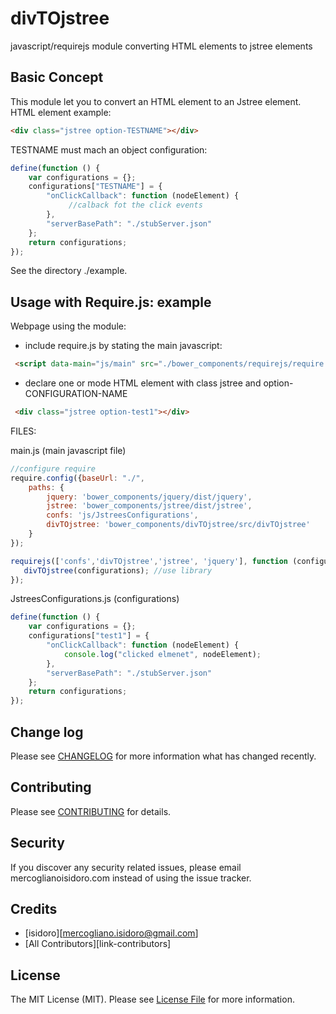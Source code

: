 # divTOjstree
javascript/requirejs module converting HTML elements to jstree elements

## Basic Concept

This module let you to convert an HTML element to an Jstree element.
HTML element example:
``` html
<div class="jstree option-TESTNAME"></div>
```
TESTNAME must mach an object configuration:

``` javascript
define(function () {
    var configurations = {};
    configurations["TESTNAME"] = {
        "onClickCallback": function (nodeElement) {
             //calback fot the click events
        },
        "serverBasePath": "./stubServer.json" 
    };
    return configurations;
});
```

See the directory ./example.


## Usage with Require.js: example

Webpage using the module:
- include require.js by stating the main javascript:
``` html
 <script data-main="js/main" src="./bower_components/requirejs/require.js"></script>
```
- declare one or mode HTML element with class jstree and option-CONFIGURATION-NAME
``` html
 <div class="jstree option-test1"></div>
```

FILES:

main.js (main javascript file)
``` javascript
//configure require
require.config({baseUrl: "./",
    paths: {
        jquery: 'bower_components/jquery/dist/jquery',
        jstree: 'bower_components/jstree/dist/jstree',
        confs: 'js/JstreesConfigurations',
        divTOjstree: 'bower_components/divTOjstree/src/divTOjstree'
    }
});

requirejs(['confs','divTOjstree','jstree', 'jquery'], function (configurations,divTOjstree) {
   divTOjstree(configurations); //use library
});
```

JstreesConfigurations.js (configurations)
``` javascript
define(function () {
    var configurations = {};
    configurations["test1"] = {
        "onClickCallback": function (nodeElement) {
            console.log("clicked elmenet", nodeElement);
        },
        "serverBasePath": "./stubServer.json"
    };
    return configurations;
});
```




## Change log

Please see [CHANGELOG](CHANGELOG.md) for more information what has changed recently.

## Contributing

Please see [CONTRIBUTING](CONTRIBUTING.md) for details.

## Security

If you discover any security related issues, please email mercoglianoisidoro.com instead of using the issue tracker.

## Credits

- [isidoro][mercogliano.isidoro@gmail.com]
- [All Contributors][link-contributors]

## License

The MIT License (MIT). Please see [License File](LICENSE.md) for more information.




